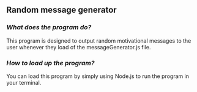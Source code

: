 ## Random message generator
### *What does the program do?*

This program is designed to output random motivational messages to the user whenever they load of the messageGenerator.js file.

### *How to load up the program?*

You can load this program by simply using Node.js to run the program in your terminal. 
